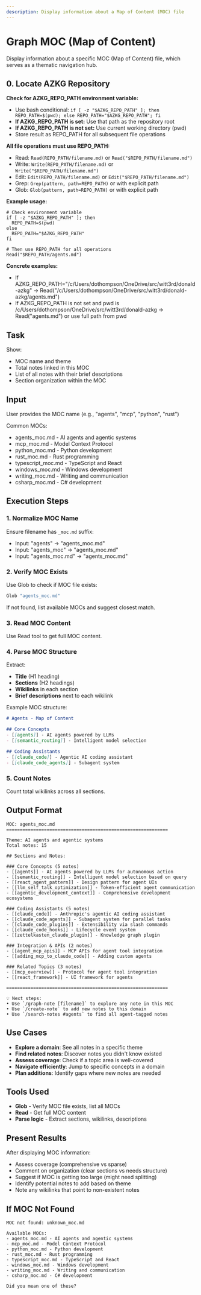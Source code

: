 ```yaml
---
description: Display information about a Map of Content (MOC) file
---
```


# Graph MOC (Map of Content)

Display information about a specific MOC (Map of Content) file, which serves as a thematic navigation hub.

## 0. Locate AZKG Repository

**Check for AZKG_REPO_PATH environment variable:**

- Use bash conditional: `if [ -z "$AZKG_REPO_PATH" ]; then REPO_PATH=$(pwd); else REPO_PATH="$AZKG_REPO_PATH"; fi`
- **If AZKG_REPO_PATH is set:** Use that path as the repository root
- **If AZKG_REPO_PATH is not set:** Use current working directory (pwd)
- Store result as REPO_PATH for all subsequent file operations

**All file operations must use REPO_PATH:**

- Read: `Read(REPO_PATH/filename.md)` or `Read("$REPO_PATH/filename.md")`
- Write: `Write(REPO_PATH/filename.md)` or `Write("$REPO_PATH/filename.md")`
- Edit: `Edit(REPO_PATH/filename.md)` or `Edit("$REPO_PATH/filename.md")`
- Grep: `Grep(pattern, path=REPO_PATH)` or with explicit path
- Glob: `Glob(pattern, path=REPO_PATH)` or with explicit path

**Example usage:**

```
# Check environment variable
if [ -z "$AZKG_REPO_PATH" ]; then
  REPO_PATH=$(pwd)
else
  REPO_PATH="$AZKG_REPO_PATH"
fi

# Then use REPO_PATH for all operations
Read("$REPO_PATH/agents.md")
```

**Concrete examples:**

- If AZKG_REPO_PATH="/c/Users/dothompson/OneDrive/src/witt3rd/donald-azkg"
  → Read("/c/Users/dothompson/OneDrive/src/witt3rd/donald-azkg/agents.md")
- If AZKG_REPO_PATH is not set and pwd is /c/Users/dothompson/OneDrive/src/witt3rd/donald-azkg
  → Read("agents.md") or use full path from pwd

## Task

Show:

- MOC name and theme
- Total notes linked in this MOC
- List of all notes with their brief descriptions
- Section organization within the MOC

## Input

User provides the MOC name (e.g., "agents", "mcp", "python", "rust")

Common MOCs:

- agents_moc.md - AI agents and agentic systems
- mcp_moc.md - Model Context Protocol
- python_moc.md - Python development
- rust_moc.md - Rust programming
- typescript_moc.md - TypeScript and React
- windows_moc.md - Windows development
- writing_moc.md - Writing and communication
- csharp_moc.md - C# development

## Execution Steps

### 1. Normalize MOC Name

Ensure filename has `_moc.md` suffix:

- Input: "agents" → "agents_moc.md"
- Input: "agents_moc" → "agents_moc.md"
- Input: "agents_moc.md" → "agents_moc.md"

### 2. Verify MOC Exists

Use Glob to check if MOC file exists:

```bash
Glob "agents_moc.md"
```

If not found, list available MOCs and suggest closest match.

### 3. Read MOC Content

Use Read tool to get full MOC content.

### 4. Parse MOC Structure

Extract:

- **Title** (H1 heading)
- **Sections** (H2 headings)
- **Wikilinks** in each section
- **Brief descriptions** next to each wikilink

Example MOC structure:

```markdown
# Agents - Map of Content

## Core Concepts
- [[agents]] - AI agents powered by LLMs
- [[semantic_routing]] - Intelligent model selection

## Coding Assistants
- [[claude_code]] - Agentic AI coding assistant
- [[claude_code_agents]] - Subagent system
```

### 5. Count Notes

Count total wikilinks across all sections.

## Output Format

```
MOC: agents_moc.md
============================================================

Theme: AI agents and agentic systems
Total notes: 15

## Sections and Notes:

### Core Concepts (5 notes)
- [[agents]] - AI agents powered by LLMs for autonomous action
- [[semantic_routing]] - Intelligent model selection based on query
- [[react_agent_pattern]] - Design pattern for agent UIs
- [[llm_self_talk_optimization]] - Token-efficient agent communication
- [[agentic_development_context]] - Comprehensive development ecosystems

### Coding Assistants (5 notes)
- [[claude_code]] - Anthropic's agentic AI coding assistant
- [[claude_code_agents]] - Subagent system for parallel tasks
- [[claude_code_plugins]] - Extensibility via slash commands
- [[claude_code_hooks]] - Lifecycle event system
- [[zettelkasten_claude_plugin]] - Knowledge graph plugin

### Integration & APIs (2 notes)
- [[agent_mcp_apis]] - MCP APIs for agent tool integration
- [[adding_mcp_to_claude_code]] - Adding custom agents

### Related Topics (3 notes)
- [[mcp_overview]] - Protocol for agent tool integration
- [[react_framework]] - UI framework for agents

============================================================

💡 Next steps:
• Use `/graph-note [filename]` to explore any note in this MOC
• Use `/create-note` to add new notes to this domain
• Use `/search-notes #agents` to find all agent-tagged notes
```

## Use Cases

- **Explore a domain**: See all notes in a specific theme
- **Find related notes**: Discover notes you didn't know existed
- **Assess coverage**: Check if a topic area is well-covered
- **Navigate efficiently**: Jump to specific concepts in a domain
- **Plan additions**: Identify gaps where new notes are needed

## Tools Used

- **Glob** - Verify MOC file exists, list all MOCs
- **Read** - Get full MOC content
- **Parse logic** - Extract sections, wikilinks, descriptions

## Present Results

After displaying MOC information:

- Assess coverage (comprehensive vs sparse)
- Comment on organization (clear sections vs needs structure)
- Suggest if MOC is getting too large (might need splitting)
- Identify potential notes to add based on theme
- Note any wikilinks that point to non-existent notes

## If MOC Not Found

```
MOC not found: unknown_moc.md

Available MOCs:
- agents_moc.md - AI agents and agentic systems
- mcp_moc.md - Model Context Protocol
- python_moc.md - Python development
- rust_moc.md - Rust programming
- typescript_moc.md - TypeScript and React
- windows_moc.md - Windows development
- writing_moc.md - Writing and communication
- csharp_moc.md - C# development

Did you mean one of these?
```
